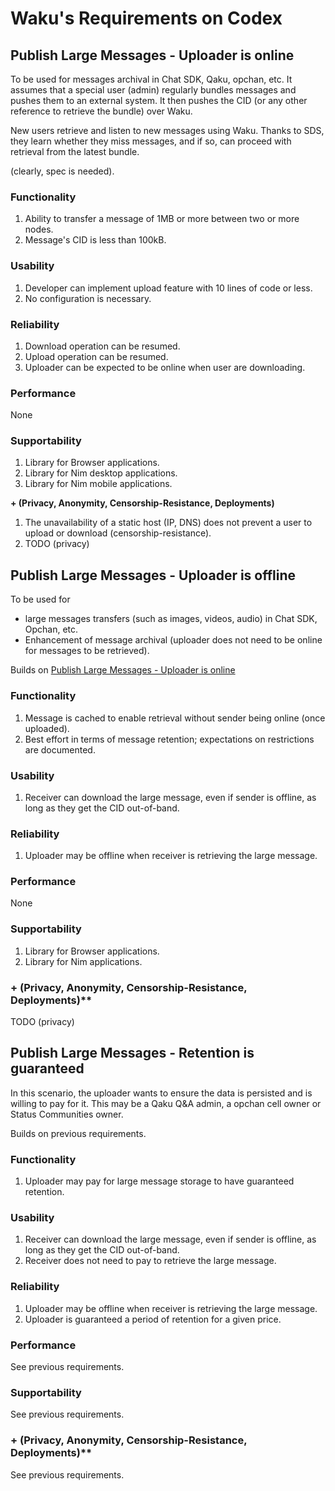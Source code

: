 # Waku's Requirements on Codex

## Publish Large Messages - Uploader is online

To be used for messages archival in Chat SDK, Qaku, opchan, etc.
It assumes that a special user (admin) regularly bundles messages and pushes them to an external system.
It then pushes the CID (or any other reference to retrieve the bundle) over Waku.

New users retrieve and listen to new messages using Waku.
Thanks to SDS, they learn whether they miss messages, and if so, can proceed with retrieval from the latest bundle.

(clearly, spec is needed).

### Functionality

1. Ability to transfer a message of 1MB or more between two or more nodes.
2. Message's CID is less than 100kB.


### Usability

1. Developer can implement upload feature with 10 lines of code or less.
2. No configuration is necessary.

### Reliability

1. Download operation can be resumed.
2. Upload operation can be resumed.
3. Uploader can be expected to be online when user are downloading.

### Performance

None

### Supportability

1. Library for Browser applications.
2. Library for Nim desktop applications.
3. Library for Nim mobile applications.

**+ (Privacy, Anonymity, Censorship-Resistance, Deployments)**

1. The unavailability of a static host (IP, DNS) does not prevent a user to upload or download (censorship-resistance).
2. TODO (privacy)

## Publish Large Messages - Uploader is offline

To be used for

- large messages transfers (such as images, videos, audio) in Chat SDK, Opchan, etc.
- Enhancement of message archival (uploader does not need to be online for messages to be retrieved).

Builds on [Publish Large Messages - Uploader is online](#publish-large-messages---uploader-is-online)

### Functionality

1. Message is cached to enable retrieval without sender being online (once uploaded).
2. Best effort in terms of message retention; expectations on restrictions are documented.

### Usability

1. Receiver can download the large message, even if sender is offline, as long as they get the CID out-of-band.

### Reliability

1. Uploader may be offline when receiver is retrieving the large message.

### Performance

None

### Supportability

1. Library for Browser applications.
2. Library for Nim applications.

### + (Privacy, Anonymity, Censorship-Resistance, Deployments)**

TODO (privacy)

## Publish Large Messages - Retention is guaranteed

In this scenario, the uploader wants to ensure the data is persisted and is willing to pay for it.
This may be a Qaku Q&A admin, a opchan cell owner or Status Communities owner.

Builds on previous requirements.

### Functionality

1. Uploader may pay for large message storage to have guaranteed retention.

### Usability

1. Receiver can download the large message, even if sender is offline, as long as they get the CID out-of-band.
2. Receiver does not need to pay to retrieve the large message.

### Reliability

1. Uploader may be offline when receiver is retrieving the large message.
2. Uploader is guaranteed a period of retention for a given price.

### Performance

See previous requirements.

### Supportability

See previous requirements.

### + (Privacy, Anonymity, Censorship-Resistance, Deployments)**

See previous requirements.